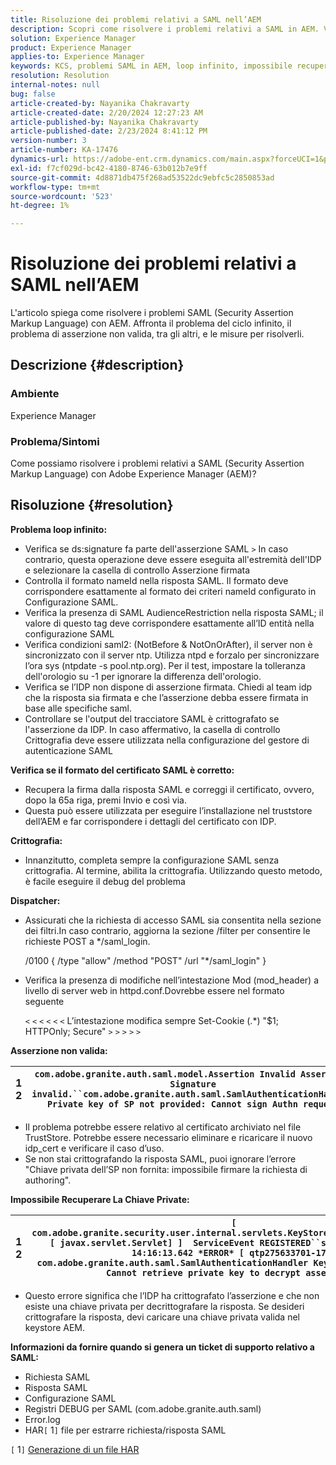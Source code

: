 ```yaml
---
title: Risoluzione dei problemi relativi a SAML nell’AEM
description: Scopri come risolvere i problemi relativi a SAML in AEM. Verifica la presenza del problema di ciclo infinito e se il formato del certificato SAML è corretto.
solution: Experience Manager
product: Experience Manager
applies-to: Experience Manager
keywords: KCS, problemi SAML in AEM, loop infinito, impossibile recuperare la chiave privata, file HAR1, richiesta SAML, registri DEBUG per SAML, com.adobe.granite.auth.saml, experience manager
resolution: Resolution
internal-notes: null
bug: false
article-created-by: Nayanika Chakravarty
article-created-date: 2/20/2024 12:27:23 AM
article-published-by: Nayanika Chakravarty
article-published-date: 2/23/2024 8:41:12 PM
version-number: 3
article-number: KA-17476
dynamics-url: https://adobe-ent.crm.dynamics.com/main.aspx?forceUCI=1&pagetype=entityrecord&etn=knowledgearticle&id=c34ad2cd-86cf-ee11-9079-6045bd006239
exl-id: f7cf029d-bc42-4180-8746-63b012b7e9ff
source-git-commit: 4d8871db475f268ad53522dc9ebfc5c2850853ad
workflow-type: tm+mt
source-wordcount: '523'
ht-degree: 1%

---
```


# Risoluzione dei problemi relativi a SAML nell’AEM


L&#39;articolo spiega come risolvere i problemi SAML (Security Assertion Markup Language) con AEM. Affronta il problema del ciclo infinito, il problema di asserzione non valida, tra gli altri, e le misure per risolverli.

## Descrizione {#description}


### <b>Ambiente</b>

Experience Manager



### <b>Problema/Sintomi</b>

Come possiamo risolvere i problemi relativi a SAML (Security Assertion Markup Language) con Adobe Experience Manager (AEM)?


## Risoluzione {#resolution}


<b>Problema loop infinito:</b>

- Verifica se ds:signature fa parte dell&#39;asserzione SAML `>`  In caso contrario, questa operazione deve essere eseguita all&#39;estremità dell&#39;IDP e selezionare la casella di controllo Asserzione firmata
- Controlla il formato nameId nella risposta SAML. Il formato deve corrispondere esattamente al formato dei criteri nameId configurato in Configurazione SAML.
- Verifica la presenza di SAML AudienceRestriction nella risposta SAML; il valore di questo tag deve corrispondere esattamente all’ID entità nella configurazione SAML
- Verifica condizioni saml2: (NotBefore &amp; NotOnOrAfter), il server non è sincronizzato con il server ntp. Utilizza ntpd e forzalo per sincronizzare l’ora sys (ntpdate -s pool.ntp.org). Per il test, impostare la tolleranza dell&#39;orologio su -1 per ignorare la differenza dell&#39;orologio.
- Verifica se l’IDP non dispone di asserzione firmata. Chiedi al team idp che la risposta sia firmata e che l’asserzione debba essere firmata in base alle specifiche saml.
- Controllare se l&#39;output del tracciatore SAML è crittografato se l&#39;asserzione da IDP. In caso affermativo, la casella di controllo Crittografia deve essere utilizzata nella configurazione del gestore di autenticazione SAML


<b>Verifica se il formato del certificato SAML è corretto:</b>

- Recupera la firma dalla risposta SAML e correggi il certificato, ovvero, dopo la 65a riga, premi Invio e così via.
- Questa può essere utilizzata per eseguire l’installazione nel truststore dell’AEM e far corrispondere i dettagli del certificato con IDP.


<b>Crittografia:</b>

- Innanzitutto, completa sempre la configurazione SAML senza crittografia. Al termine, abilita la crittografia. Utilizzando questo metodo, è facile eseguire il debug del problema


<b>Dispatcher:</b>

- Assicurati che la richiesta di accesso SAML sia consentita nella sezione dei filtri.In caso contrario, aggiorna la sezione /filter per consentire le richieste POST a \*/saml_login.



  /0100 { /type &quot;allow&quot; /method &quot;POST&quot; /url &quot;\*/saml_login&quot; }


- Verifica la presenza di modifiche nell’intestazione Mod (mod_header) a livello di server web in httpd.conf.Dovrebbe essere nel formato seguente

  `<` `<` `<` `<` `<` `<`  L’intestazione modifica sempre Set-Cookie (.\*) &quot;$1; HTTPOnly; Secure&quot; `>` `>` `>` `>` `>`


<b>Asserzione non valida:</b>


| 1<br>  2 | `com.adobe.granite.auth.saml.model.Assertion Invalid Assertion: Signature invalid.``com.adobe.granite.auth.saml.SamlAuthenticationHandler Private key of SP not provided: Cannot sign Authn request` |
| --- | --- |


- Il problema potrebbe essere relativo al certificato archiviato nel file TrustStore. Potrebbe essere necessario eliminare e ricaricare il nuovo idp_cert e verificare il caso d’uso.
- Se non stai crittografando la risposta SAML, puoi ignorare l’errore &quot;Chiave privata dell’SP non fornita: impossibile firmare la richiesta di authoring&quot;.


<b>Impossibile Recuperare La Chiave Private:</b>


| 1<br>  2 | `[ com.adobe.granite.security.user.internal.servlets.KeyStoreManagingServlet,1121, [ javax.servlet.Servlet] ]  ServiceEvent REGISTERED``saml.log:27.01.2019 14:16:13.642 *ERROR* [ qtp275633701-179]  com.adobe.granite.auth.saml.SamlAuthenticationHandler KeyStore uninitialized. Cannot retrieve private key to decrypt assertions.` |
| --- | --- |


- Questo errore significa che l’IDP ha crittografato l’asserzione e che non esiste una chiave privata per decrittografare la risposta. Se desideri crittografare la risposta, devi caricare una chiave privata valida nel keystore AEM.


<b>Informazioni da fornire quando si genera un ticket di supporto relativo a SAML:</b>

- Richiesta SAML
- Risposta SAML
- Configurazione SAML
- Registri DEBUG per SAML (com.adobe.granite.auth.saml)
- Error.log
- HAR`[` 1`]`  file per estrarre richiesta/risposta SAML


`[` 1`]`  [Generazione di un file HAR](https://help.tenderapp.com/kb/troubleshooting-your-tender-site/generating-an-har-file)
